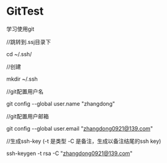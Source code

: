 # GitTest
学习使用git

//跳转到.ssj目录下

cd ~/.ssh/  

//创建

mkdir ~/.ssh  

//git配置用户名

git config --global user.name "zhangdong"

//git配置用户邮箱

git config --global user.email "zhangdong0921@139.com"  

//生成ssh-key (-t 是类型  -C 是备注，生成以备注结尾的ssh key)

ssh-keygen -t rsa -C "zhangdong0921@139.com"  


